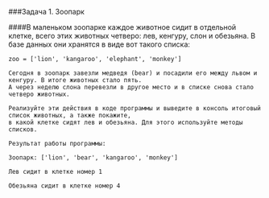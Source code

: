 ###Задача 1. Зоопарк

####В маленьком зоопарке каждое животное сидит в отдельной клетке, всего этих животных четверо: лев, кенгуру, слон и обезьяна. В базе данных они хранятся в виде вот такого списка:

```
zoo = ['lion', 'kangaroo', 'elephant', 'monkey']

Сегодня в зоопарк завезли медведя (bear) и посадили его между львом и кенгуру. В итоге животных стало пять. 
А через неделю слона перевезли в другое место и в списке снова стало четверо животных.

Реализуйте эти действия в коде программы и выведите в консоль итоговый список животных, а также покажите, 
в какой клетке сидят лев и обезьяна. Для этого используйте методы списков.
```


```
Результат работы программы:

Зоопарк: ['lion', 'bear', 'kangaroo', 'monkey']

Лев сидит в клетке номер 1

Обезьяна сидит в клетке номер 4
```